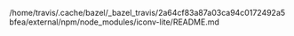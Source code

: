 /home/travis/.cache/bazel/_bazel_travis/2a64cf83a87a03ca94c0172492a5bfea/external/npm/node_modules/iconv-lite/README.md